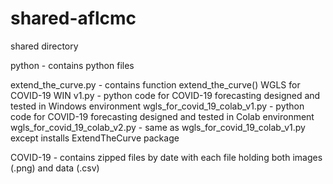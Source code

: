 # shared-aflcmc
shared directory

python    - contains python files
   
   extend_the_curve.py            - contains function extend_the_curve()
   WGLS for COVID-19 WIN v1.py    - python code for COVID-19 forecasting designed and tested in Windows environment
   wgls_for_covid_19_colab_v1.py  - python code for COVID-19 forecasting designed and tested in Colab environment
   wgls_for_covid_19_colab_v2.py  - same as wgls_for_covid_19_colab_v1.py except installs ExtendTheCurve package
   
   
COVID-19  - contains zipped files by date with each file holding both images (.png) and data (.csv)                 
      